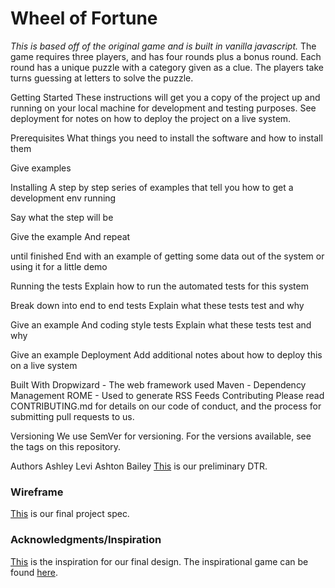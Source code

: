 # Wheel of Fortune
*This is based off of the original game and is built in vanilla javascript.*
The game requires three players, and has four rounds plus a bonus round. Each round has a unique puzzle with a category given as a clue. The players take turns guessing at letters to solve the puzzle.

Getting Started
These instructions will get you a copy of the project up and running on your local machine for development and testing purposes. See deployment for notes on how to deploy the project on a live system.

Prerequisites
What things you need to install the software and how to install them

Give examples

Installing
A step by step series of examples that tell you how to get a development env running

Say what the step will be

Give the example
And repeat

until finished
End with an example of getting some data out of the system or using it for a little demo

Running the tests
Explain how to run the automated tests for this system

Break down into end to end tests
Explain what these tests test and why

Give an example
And coding style tests
Explain what these tests test and why

Give an example
Deployment
Add additional notes about how to deploy this on a live system

Built With
Dropwizard - The web framework used
Maven - Dependency Management
ROME - Used to generate RSS Feeds
Contributing
Please read CONTRIBUTING.md for details on our code of conduct, and the process for submitting pull requests to us.

Versioning
We use SemVer for versioning. For the versions available, see the tags on this repository.

Authors
Ashley Levi
Ashton Bailey
[This](/DTR.md) is our preliminary DTR.

### Wireframe
[This](/images/wheel-of-fortune-wireframe.png) is our final project spec.

### Acknowledgments/Inspiration
[This](/images/wof-design-inspo.png) is the inspiration for our final design. The inspirational game can be found [here](http://en.gameslol.net/wheel-of-fortune-786.html).

